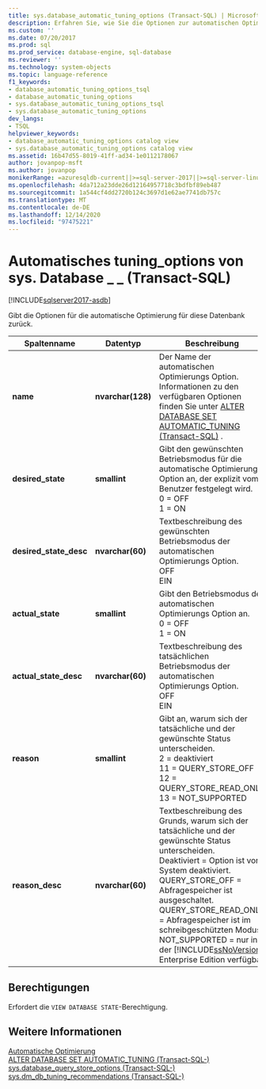 ```yaml
---
title: sys.database_automatic_tuning_options (Transact-SQL) | Microsoft-Dokumentation
description: Erfahren Sie, wie Sie die Optionen zur automatischen Optimierung für eine SQL-Datenbank anzeigen. Weitere Informationen finden Sie unter erforderliche Berechtigungen und Anzeigen zusätzlicher verfügbarer Ressourcen.
ms.custom: ''
ms.date: 07/20/2017
ms.prod: sql
ms.prod_service: database-engine, sql-database
ms.reviewer: ''
ms.technology: system-objects
ms.topic: language-reference
f1_keywords:
- database_automatic_tuning_options_tsql
- database_automatic_tuning_options
- sys.database_automatic_tuning_options_tsql
- sys.database_automatic_tuning_options
dev_langs:
- TSQL
helpviewer_keywords:
- database_automatic_tuning_options catalog view
- sys.database_automatic_tuning_options catalog view
ms.assetid: 16b47d55-8019-41ff-ad34-1e0112178067
author: jovanpop-msft
ms.author: jovanpop
monikerRange: =azuresqldb-current||>=sql-server-2017||>=sql-server-linux-2017||=azuresqldb-mi-current
ms.openlocfilehash: 4da712a23dde26d12164957718c3bdfbf89eb487
ms.sourcegitcommit: 1a544cf4dd2720b124c3697d1e62ae7741db757c
ms.translationtype: MT
ms.contentlocale: de-DE
ms.lasthandoff: 12/14/2020
ms.locfileid: "97475221"
---
```

# <a name="sysdatabase_automatic_tuning_options-transact-sql"></a>Automatisches tuning_options von sys. Database \_ \_ (Transact-SQL)
[!INCLUDE[sqlserver2017-asdb](../../includes/applies-to-version/sqlserver2017-asdb.md)]

  Gibt die Optionen für die automatische Optimierung für diese Datenbank zurück.  

|Spaltenname|Datentyp|Beschreibung|  
|-----------------|---------------|-----------------|  
|**name**|**nvarchar(128)**|Der Name der automatischen Optimierungs Option. Informationen zu den verfügbaren Optionen finden Sie unter [ALTER DATABASE SET AUTOMATIC_TUNING &#40;Transact-SQL&#41;](../../t-sql/statements/alter-database-transact-sql-set-options.md) .|  
|**desired_state**|**smallint**|Gibt den gewünschten Betriebsmodus für die automatische Optimierungs Option an, der explizit vom Benutzer festgelegt wird.<br />0 = OFF<br />1 = ON|  
|**desired_state_desc**|**nvarchar(60)**|Textbeschreibung des gewünschten Betriebsmodus der automatischen Optimierungs Option.<br />OFF<br />EIN|  
|**actual_state**|**smallint**|Gibt den Betriebsmodus der automatischen Optimierungs Option an.<br />0 = OFF<br />1 = ON|  
|**actual_state_desc**|**nvarchar(60)**|Textbeschreibung des tatsächlichen Betriebsmodus der automatischen Optimierungs Option.<br />OFF<br />EIN|  
|**reason**|**smallint**|Gibt an, warum sich der tatsächliche und der gewünschte Status unterscheiden.<br />2 = deaktiviert<br />11 = QUERY_STORE_OFF<br />12 = QUERY_STORE_READ_ONLY<br />13 = NOT_SUPPORTED|   
|**reason_desc**|**nvarchar(60)**|Textbeschreibung des Grunds, warum sich der tatsächliche und der gewünschte Status unterscheiden.<br />Deaktiviert = Option ist vom System deaktiviert.<br />QUERY_STORE_OFF = Abfragespeicher ist ausgeschaltet.<br />QUERY_STORE_READ_ONLY = Abfragespeicher ist im schreibgeschützten Modus.<br />NOT_SUPPORTED = nur in der [!INCLUDE[ssNoVersion](../../includes/ssnoversion-md.md)] Enterprise Edition verfügbar| 
  
## <a name="permissions"></a>Berechtigungen  
 Erfordert die `VIEW DATABASE STATE`-Berechtigung.  
  
## <a name="see-also"></a>Weitere Informationen  
 [Automatische Optimierung](../../relational-databases/automatic-tuning/automatic-tuning.md)   
 [ALTER DATABASE SET AUTOMATIC_TUNING &#40;Transact-SQL-&#41;](../../t-sql/statements/alter-database-transact-sql-set-options.md)   
 [sys.database_query_store_options &#40;Transact-SQL-&#41;](../../relational-databases/system-catalog-views/sys-database-query-store-options-transact-sql.md)   
 [sys.dm_db_tuning_recommendations &#40;Transact-SQL-&#41;](../../relational-databases/system-dynamic-management-views/sys-dm-db-tuning-recommendations-transact-sql.md)   
 
